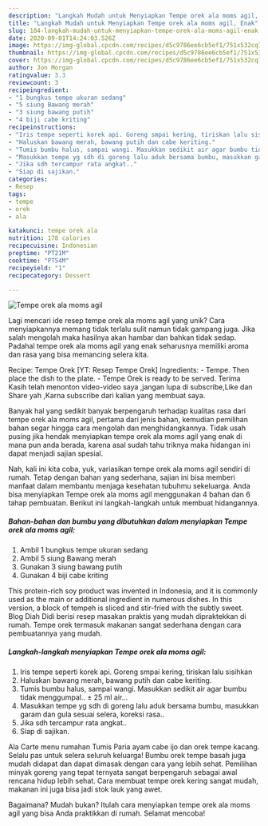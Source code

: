 ```yaml
---
description: "Langkah Mudah untuk Menyiapkan Tempe orek ala moms agil, Enak"
title: "Langkah Mudah untuk Menyiapkan Tempe orek ala moms agil, Enak"
slug: 184-langkah-mudah-untuk-menyiapkan-tempe-orek-ala-moms-agil-enak
date: 2020-09-01T14:24:03.526Z
image: https://img-global.cpcdn.com/recipes/d5c9786ee6cb5ef1/751x532cq70/tempe-orek-ala-moms-agil-foto-resep-utama.jpg
thumbnail: https://img-global.cpcdn.com/recipes/d5c9786ee6cb5ef1/751x532cq70/tempe-orek-ala-moms-agil-foto-resep-utama.jpg
cover: https://img-global.cpcdn.com/recipes/d5c9786ee6cb5ef1/751x532cq70/tempe-orek-ala-moms-agil-foto-resep-utama.jpg
author: Jon Morgan
ratingvalue: 3.3
reviewcount: 3
recipeingredient:
- "1 bungkus tempe ukuran sedang"
- "5 siung Bawang merah"
- "3 siung bawang putih"
- "4 biji cabe kriting"
recipeinstructions:
- "Iris tempe seperti korek api. Goreng smpai kering, tiriskan lalu sisihkan"
- "Haluskan bawang merah, bawang putih dan cabe keriting."
- "Tumis bumbu halus, sampai wangi. Masukkan sedikit air agar bumbu tidak menggumpal.. ± 25 ml air..."
- "Masukkan tempe yg sdh di goreng lalu aduk bersama bumbu, masukkan garam dan gula sesuai selera, koreksi rasa.."
- "Jika sdh tercampur rata angkat.."
- "Siap di sajikan."
categories:
- Resep
tags:
- tempe
- orek
- ala

katakunci: tempe orek ala 
nutrition: 178 calories
recipecuisine: Indonesian
preptime: "PT21M"
cooktime: "PT54M"
recipeyield: "1"
recipecategory: Dessert

---
```



![Tempe orek ala moms agil](https://img-global.cpcdn.com/recipes/d5c9786ee6cb5ef1/751x532cq70/tempe-orek-ala-moms-agil-foto-resep-utama.jpg)

Lagi mencari ide resep tempe orek ala moms agil yang unik? Cara menyiapkannya memang tidak terlalu sulit namun tidak gampang juga. Jika salah mengolah maka hasilnya akan hambar dan bahkan tidak sedap. Padahal tempe orek ala moms agil yang enak seharusnya memiliki aroma dan rasa yang bisa memancing selera kita.

Recipe: Tempe Orek [YT: Resep Tempe Orek] Ingredients: - Tempe. Then place the dish to the plate. - Tempe Orek is ready to be served. Terima Kasih telah menonton video-video saya ,jangan lupa di subscribe,Like dan Share yah ,Karna subscribe dari kalian yang membuat saya.

Banyak hal yang sedikit banyak berpengaruh terhadap kualitas rasa dari tempe orek ala moms agil, pertama dari jenis bahan, kemudian pemilihan bahan segar hingga cara mengolah dan menghidangkannya. Tidak usah pusing jika hendak menyiapkan tempe orek ala moms agil yang enak di mana pun anda berada, karena asal sudah tahu triknya maka hidangan ini dapat menjadi sajian spesial.


Nah, kali ini kita coba, yuk, variasikan tempe orek ala moms agil sendiri di rumah. Tetap dengan bahan yang sederhana, sajian ini bisa memberi manfaat dalam membantu menjaga kesehatan tubuhmu sekeluarga. Anda bisa menyiapkan Tempe orek ala moms agil menggunakan 4 bahan dan 6 tahap pembuatan. Berikut ini langkah-langkah untuk membuat hidangannya.

<!--inarticleads1-->

##### Bahan-bahan dan bumbu yang dibutuhkan dalam menyiapkan Tempe orek ala moms agil:

1. Ambil 1 bungkus tempe ukuran sedang
1. Ambil 5 siung Bawang merah
1. Gunakan 3 siung bawang putih
1. Gunakan 4 biji cabe kriting


This protein-rich soy product was invented in Indonesia, and it is commonly used as the main or additional ingredient in numerous dishes. In this version, a block of tempeh is sliced and stir-fried with the subtly sweet. Blog Diah Didi berisi resep masakan praktis yang mudah dipraktekkan di rumah. Tempe orek termasuk makanan sangat sederhana dengan cara pembuatannya yang mudah. 

<!--inarticleads2-->

##### Langkah-langkah menyiapkan Tempe orek ala moms agil:

1. Iris tempe seperti korek api. Goreng smpai kering, tiriskan lalu sisihkan
1. Haluskan bawang merah, bawang putih dan cabe keriting.
1. Tumis bumbu halus, sampai wangi. Masukkan sedikit air agar bumbu tidak menggumpal.. ± 25 ml air...
1. Masukkan tempe yg sdh di goreng lalu aduk bersama bumbu, masukkan garam dan gula sesuai selera, koreksi rasa..
1. Jika sdh tercampur rata angkat..
1. Siap di sajikan.


Ala Carte menu rumahan Tumis Paria ayam cabe ijo dan orek tempe kacang. Selalu pas untuk selera seluruh keluarga! Bumbu orek tempe basah juga mudah didapat dan dapat dimasak dengan cara yang lebih sehat. Pemilihan minyak goreng yang tepat ternyata sangat berpengaruh sebagai awal rencana hidup lebih sehat. Cara membuat tempe orek kering sangat mudah, makanan ini juga bisa jadi stok lauk yang awet. 

Bagaimana? Mudah bukan? Itulah cara menyiapkan tempe orek ala moms agil yang bisa Anda praktikkan di rumah. Selamat mencoba!
